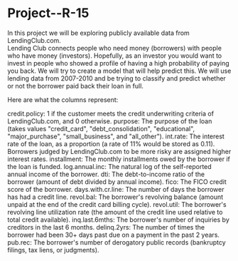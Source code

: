 # Project--R-15

<table>
  In this project we will be exploring publicly available data from LendingClub.com.<br>
  Lending Club connects people who need money (borrowers) with people who have money (investors).
  Hopefully, as an investor you would want to invest in people who showed a profile of having a high probability of paying you back. We will try to create a model that will help predict this.
  We will use lending data from 2007-2010 and be trying to classify and predict whether or not the borrower paid back their loan in full.

Here are what the columns represent:<br>

credit.policy: 1 if the customer meets the credit underwriting criteria of LendingClub.com, and 0 otherwise.
purpose: The purpose of the loan (takes values "credit_card", "debt_consolidation", "educational", "major_purchase", "small_business", and "all_other").
int.rate: The interest rate of the loan, as a proportion (a rate of 11% would be stored as 0.11). Borrowers judged by LendingClub.com to be more risky are assigned higher interest rates.
installment: The monthly installments owed by the borrower if the loan is funded.
log.annual.inc: The natural log of the self-reported annual income of the borrower.
dti: The debt-to-income ratio of the borrower (amount of debt divided by annual income).
fico: The FICO credit score of the borrower.
days.with.cr.line: The number of days the borrower has had a credit line.
revol.bal: The borrower's revolving balance (amount unpaid at the end of the credit card billing cycle).
revol.util: The borrower's revolving line utilization rate (the amount of the credit line used relative to total credit available).
inq.last.6mths: The borrower's number of inquiries by creditors in the last 6 months.
delinq.2yrs: The number of times the borrower had been 30+ days past due on a payment in the past 2 years.
pub.rec: The borrower's number of derogatory public records (bankruptcy filings, tax liens, or judgments).
</table>
